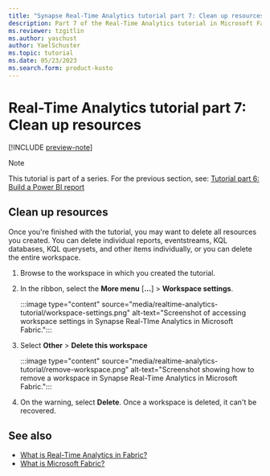 ```yaml
---
title: "Synapse Real-Time Analytics tutorial part 7: Clean up resources"
description: Part 7 of the Real-Time Analytics tutorial in Microsoft Fabric.
ms.reviewer: tzgitlin
ms.author: yaschust
author: YaelSchuster
ms.topic: tutorial
ms.date: 05/23/2023
ms.search.form: product-kusto
---
```

# Real-Time Analytics tutorial part 7: Clean up resources

[!INCLUDE [preview-note](../includes/preview-note.md)]

> [!NOTE]
> This tutorial is part of a series. For the previous section, see:  [Tutorial part 6: Build a Power BI report](tutorial-6-build-report.md)

## Clean up resources

Once you're finished with the tutorial, you may want to delete all resources you created. You can delete individual reports, eventstreams, KQL databases, KQL querysets, and other items individually, or you can delete the entire workspace.

1. Browse to the workspace in which you created the tutorial.
1. In the ribbon, select the **More menu** [**...**] > **Workspace settings**.

    :::image type="content" source="media/realtime-analytics-tutorial/workspace-settings.png" alt-text="Screenshot of accessing workspace settings in Synapse Real-TIme Analytics in Microsoft Fabric.":::

1. Select **Other** > **Delete this workspace**

    :::image type="content" source="media/realtime-analytics-tutorial/remove-workspace.png" alt-text="Screenshot showing how to remove a workspace in Synapse Real-Time Analytics in Microsoft Fabric.":::

1. On the warning, select **Delete**. Once a workspace is deleted, it can't be recovered.

## See also

* [What is Real-Time Analytics in Fabric?](overview.md)
* [What is Microsoft Fabric?](../get-started/microsoft-fabric-overview.md)

